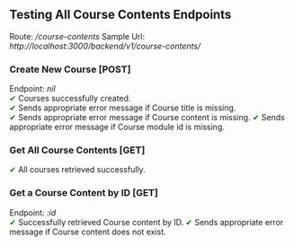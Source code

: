## Testing All Course Contents Endpoints
Route: */course-contents*
Sample Url: *http://localhost:3000/backend/v1/course-contents/*

### Create New Course [POST]
Endpoint: *nil*  
<span style="color:green;">&#10004;</span> Courses successfully created.  
<span style="color:green;">&#10004;</span> Sends appropriate error message if Course title is missing.     
<span style="color:green;">&#10004;</span> Sends appropriate error message if Course content is missing.
<span style="color:green;">&#10004;</span> Sends appropriate error message if Course module id is missing.

### Get All Course Contents [GET]
<span style="color:green;">&#10004;</span> All courses retrieved successfully.  

### Get a Course Content by ID [GET]
Endpoint: *:id*  
<span style="color:green;">&#10004;</span> Successfully retrieved Course content by ID.
<span style="color:green;">&#10004;</span> Sends appropriate error message if Course content does not exist.  

